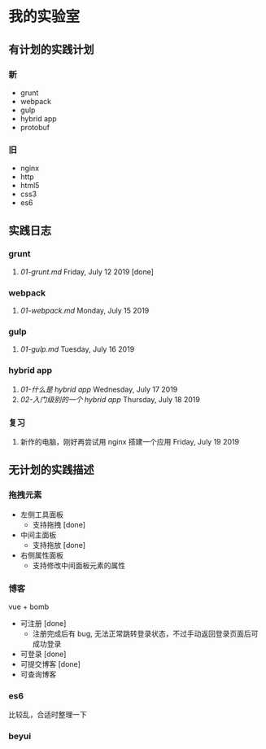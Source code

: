 # 我的实验室

## 有计划的实践计划

### 新

- grunt
- webpack
- gulp
- hybrid app
- protobuf

### 旧

- nginx
- http
- html5
- css3
- es6

## 实践日志

### grunt

1. _01-grunt.md_ Friday, July 12 2019 [done]

### webpack

1. _01-webpack.md_ Monday, July 15 2019

### gulp

1. _01-gulp.md_ Tuesday, July 16 2019

### hybrid app

1. _01-什么是 hybrid app_ Wednesday, July 17 2019
2. _02-入门级别的一个 hybrid app_ Thursday, July 18 2019

### 复习

1. 新作的电脑，刚好再尝试用 nginx 搭建一个应用 Friday, July 19 2019

## 无计划的实践描述

### 拖拽元素

- 左侧工具面板
  - 支持拖拽 [done]
- 中间主面板
  - 支持拖放 [done]
- 右侧属性面板
  - 支持修改中间面板元素的属性

### 博客

vue + bomb

- 可注册 [done]
  - 注册完成后有 bug, 无法正常跳转登录状态，不过手动返回登录页面后可成功登录
- 可登录 [done]
- 可提交博客 [done]
- 可查询博客

### es6

比较乱，合适时整理一下

### beyui

